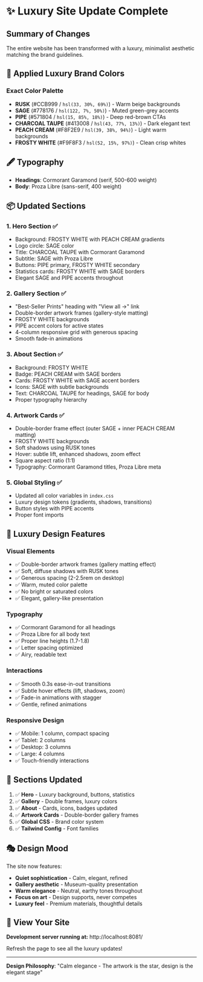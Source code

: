 # ✨ Luxury Site Update Complete

## Summary of Changes

The entire website has been transformed with a luxury, minimalist aesthetic matching the brand guidelines.

## 🎨 Applied Luxury Brand Colors

### Exact Color Palette
- **RUSK** (#CCB999 / `hsl(33, 30%, 69%)`) - Warm beige backgrounds
- **SAGE** (#778176 / `hsl(122, 7%, 50%)`) - Muted green-grey accents
- **PIPE** (#571804 / `hsl(15, 85%, 18%)`) - Deep red-brown CTAs
- **CHARCOAL TAUPE** (#413008 / `hsl(43, 77%, 13%)`) - Dark elegant text
- **PEACH CREAM** (#F8F2E9 / `hsl(39, 38%, 94%)`) - Light warm backgrounds
- **FROSTY WHITE** (#F9F8F3 / `hsl(52, 15%, 97%)`) - Clean crisp whites

## 🖋️ Typography
- **Headings**: Cormorant Garamond (serif, 500-600 weight)
- **Body**: Proza Libre (sans-serif, 400 weight)

## 📦 Updated Sections

### 1. Hero Section ✅
- Background: FROSTY WHITE with PEACH CREAM gradients
- Logo circle: SAGE color
- Title: CHARCOAL TAUPE with Cormorant Garamond
- Subtitle: SAGE with Proza Libre
- Buttons: PIPE primary, FROSTY WHITE secondary
- Statistics cards: FROSTY WHITE with SAGE borders
- Elegant SAGE and PIPE accents throughout

### 2. Gallery Section ✅
- "Best-Seller Prints" heading with "View all →" link
- Double-border artwork frames (gallery-style matting)
- FROSTY WHITE backgrounds
- PIPE accent colors for active states
- 4-column responsive grid with generous spacing
- Smooth fade-in animations

### 3. About Section ✅
- Background: FROSTY WHITE
- Badge: PEACH CREAM with SAGE borders
- Cards: FROSTY WHITE with SAGE accent borders
- Icons: SAGE with subtle backgrounds
- Text: CHARCOAL TAUPE for headings, SAGE for body
- Proper typography hierarchy

### 4. Artwork Cards ✅
- Double-border frame effect (outer SAGE + inner PEACH CREAM matting)
- FROSTY WHITE backgrounds
- Soft shadows using RUSK tones
- Hover: subtle lift, enhanced shadows, zoom effect
- Square aspect ratio (1:1)
- Typography: Cormorant Garamond titles, Proza Libre meta

### 5. Global Styling ✅
- Updated all color variables in `index.css`
- Luxury design tokens (gradients, shadows, transitions)
- Button styles with PIPE accents
- Proper font imports

## 🌟 Luxury Design Features

### Visual Elements
- ✅ Double-border artwork frames (gallery matting effect)
- ✅ Soft, diffuse shadows with RUSK tones
- ✅ Generous spacing (2-2.5rem on desktop)
- ✅ Warm, muted color palette
- ✅ No bright or saturated colors
- ✅ Elegant, gallery-like presentation

### Typography
- ✅ Cormorant Garamond for all headings
- ✅ Proza Libre for all body text
- ✅ Proper line heights (1.7-1.8)
- ✅ Letter spacing optimized
- ✅ Airy, readable text

### Interactions
- ✅ Smooth 0.3s ease-in-out transitions
- ✅ Subtle hover effects (lift, shadows, zoom)
- ✅ Fade-in animations with stagger
- ✅ Gentle, refined animations

### Responsive Design
- ✅ Mobile: 1 column, compact spacing
- ✅ Tablet: 2 columns
- ✅ Desktop: 3 columns
- ✅ Large: 4 columns
- ✅ Touch-friendly interactions

## 📱 Sections Updated

1. ✅ **Hero** - Luxury background, buttons, statistics
2. ✅ **Gallery** - Double frames, luxury colors
3. ✅ **About** - Cards, icons, badges updated
4. ✅ **Artwork Cards** - Double-border gallery frames
5. ✅ **Global CSS** - Brand color system
6. ✅ **Tailwind Config** - Font families

## 🎭 Design Mood

The site now features:
- **Quiet sophistication** - Calm, elegant, refined
- **Gallery aesthetic** - Museum-quality presentation
- **Warm elegance** - Neutral, earthy tones throughout
- **Focus on art** - Design supports, never competes
- **Luxury feel** - Premium materials, thoughtful details

## 🚀 View Your Site

**Development server running at:** http://localhost:8081/

Refresh the page to see all the luxury updates!

---

**Design Philosophy**: "Calm elegance - The artwork is the star, design is the elegant stage"

